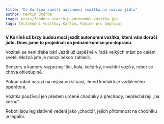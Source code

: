 ```yaml
---
title: "Do Karlína zamíří autonomní vozítka na rozvoz jídla"
author: Martin Štěrba
image: posts/foodora-starship-autonomni-vozitka.jpg
tags: [Autonomní vozítka, Karlín, Komise pro dopravu]
---
```


**V Karlíně už brzy budou moci jezdit autonomní vozítka, která vám doručí jídlo. Dnes jsme to projednali na jednání komise pro dopravu.**

Vozítek se není třeba bát! Jezdí už úspěšně v řadě velkých měst po celém světě. Možná jste je mnozí někde zahlédli.

Senzory a kamery rozpoznají lidi, kola, kočárky, invalidní vozíky, robot se chová ohleduplně.

Pokud robot narazí na nejasnou situaci, ihned kontaktuje vzdáleného operátora.

Vozítka používají jen předem určené chodníky a přechody, nepřecházejí „na černo“.

Roboti jsou legislativně vedeni jako „chodci“, jejich přítomnost na chodníku je legální.
